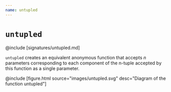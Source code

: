 ```yaml
---
name: untupled
---
```


# `untupled`

@include [signatures/untupled.md]

`untupled` creates an equivalent anonymous function that accepts _n_ parameters corresponding to each component of the n-tuple accepted by this function as a single parameter.

@include [figure.html source="images/untupled.svg" desc="Diagram of the function untupled"]
